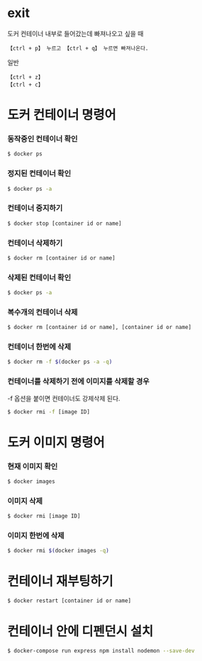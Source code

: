 # exit

도커 컨테이너 내부로 들어갔는데 빠져나오고 싶을 때

```
【ctrl + p】 누르고 【ctrl + q】 누르면 빠져나온다.
```

일반

```
【ctrl + z】
【ctrl + c】
```

# 도커 컨테이너 명령어

### 동작중인 컨테이너 확인

```bash
$ docker ps
```

### 정지된 컨테이너 확인

```bash
$ docker ps -a
```

### 컨테이너 중지하기

```bash
$ docker stop [container id or name]
```

### 컨테이너 삭제하기

```bash
$ docker rm [container id or name]
```

### 삭제된 컨테이너 확인

```bash
$ docker ps -a
```

### 복수개의 컨테이너 삭제

```bash
$ docker rm [container id or name], [container id or name]
```

### 컨테이너 한번에 삭제

```bash
$ docker rm -f $(docker ps -a -q)
```

### 컨테이너를 삭제하기 전에 이미지를 삭제할 경우

-f 옵션을 붙이면 컨테이너도 강제삭제 된다.

```bash
$ docker rmi -f [image ID]
```

# 도커 이미지 명령어

### 현재 이미지 확인

```bash
$ docker images
```

### 이미지 삭제

```bash
$ docker rmi [image ID]
```

### 이미지 한번에 삭제

```bash
$ docker rmi $(docker images -q)
```

# 컨테이너 재부팅하기

```bash
$ docker restart [container id or name]
```

# 컨테이너 안에 디펜던시 설치

```bash
$ docker-compose run express npm install nodemon --save-dev

```

